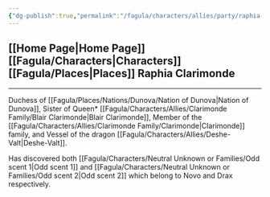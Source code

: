 ```yaml
---
{"dg-publish":true,"permalink":"/fagula/characters/allies/party/raphia-clarimonde/"}
---
```


[[Home Page\|Home Page]]
[[Fagula/Characters\|Characters]]
[[Fagula/Places\|Places]]
Raphia Clarimonde
--
___
Duchess of [[Fagula/Places/Nations/Dunova/Nation of Dunova\|Nation of Dunova]],  Sister of Queen* [[Fagula/Characters/Allies/Clarimonde Family/Blair Clarimonde\|Blair Clarimonde]], Member of the [[Fagula/Characters/Allies/Clarimonde Family/Clarimonde\|Clarimonde]] family, and Vessel of the dragon [[Fagula/Characters/Allies/Deshe-Valt\|Deshe-Valt]].

Has discovered both [[Fagula/Characters/Neutral Unknown or Families/Odd scent 1\|Odd scent 1]] and [[Fagula/Characters/Neutral Unknown or Families/Odd scent 2\|Odd scent 2]] which belong to Novo and Drax respectively.